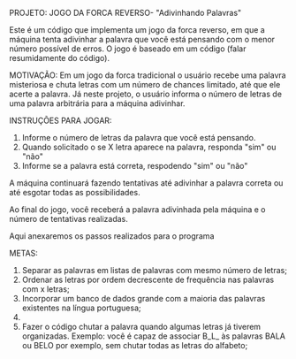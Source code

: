 PROJETO: JOGO DA FORCA REVERSO- "Adivinhando Palavras"

Este é um código que implementa um jogo da forca reverso, em que a máquina tenta adivinhar a palavra que você está pensando com o menor número possível de erros. O jogo é baseado em um código (falar resumidamente do código). 

MOTIVAÇÃO: 
Em um jogo da forca tradicional o usuário recebe uma palavra misteriosa e chuta letras com um número de chances limitado, até que ele acerte a palavra. Já neste projeto, o usuário informa o número de letras de uma palavra arbitrária para a máquina adivinhar.

INSTRUÇÕES PARA JOGAR:
1. Informe o número de letras da palavra que você está pensando.
2. Quando solicitado o se X letra aparece na palavra, responda "sim" ou "não" 
3. Informe se a palavra está correta, respodendo "sim" ou "não"

A máquina continuará fazendo tentativas até adivinhar a palavra correta ou até esgotar todas as possibilidades.

Ao final do jogo, você receberá a palavra adivinhada pela máquina e o número de tentativas realizadas.

Aqui anexaremos os passos realizados para o programa

METAS:
1. Separar as palavras em listas de palavras com mesmo número de letras;
2. Ordenar as letras por ordem decrescente de frequência nas palavras com x letras;
3. Incorporar um banco de dados grande com a maioria das palavras existentes na língua portuguesa;
4. 
5. Fazer o código chutar a palavra quando algumas letras já tiverem organizadas. Exemplo: você é capaz de associar B_L_ às palavras BALA ou BELO por exemplo, sem chutar todas as letras do alfabeto;
